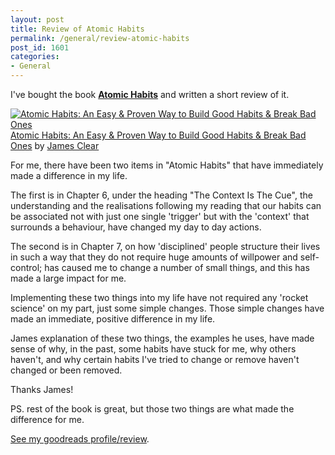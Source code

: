 ```yaml
---
layout: post
title: Review of Atomic Habits
permalink: /general/review-atomic-habits
post_id: 1601
categories:
- General
---
```


I've bought the book [**Atomic Habits**](https://www.amazon.com/Atomic-Habits-Proven-Build-Break-ebook/dp/B01N5AX61W/ref=tmm_kin_swatch_0?_encoding=UTF8&qid=&sr=) and written a short review of it.

[![Atomic Habits: An Easy & Proven Way to Build Good Habits & Break Bad Ones](https://images.gr-assets.com/books/1535115320m/40121378.jpg)](https://www.goodreads.com/book/show/40121378-atomic-habits)<br />[Atomic Habits: An Easy & Proven Way to Build Good Habits & Break Bad Ones](https://www.goodreads.com/book/show/40121378-atomic-habits) by [James Clear](https://www.goodreads.com/author/show/7327369.James_Clear)<!--more-->

For me, there have been two items in "Atomic Habits" that have immediately made a difference in my life.

The first is in Chapter 6, under the heading "The Context Is The Cue", the understanding and the realisations following my reading that our habits can be associated not with just one single 'trigger' but with the 'context' that surrounds a behaviour, have changed my day to day actions.

The second is in Chapter 7, on how 'disciplined' people structure their lives in such a way that they do not require huge amounts of willpower and self-control; has caused me to change a number of small things, and this has made a large impact for me.

Implementing these two things into my life have not required any 'rocket science' on my part, just some simple changes. Those simple changes have made an immediate, positive difference in my life.

James explanation of these two things, the examples he uses, have made sense of why, in the past, some habits have stuck for me, why others haven't, and why certain habits I've tried to change or remove haven't changed or been removed.

Thanks James!

PS. rest of the book is great, but those two things are what made the difference for me.

[See my goodreads profile/review](https://www.goodreads.com/review/list/88326910-ben-hamilton).
